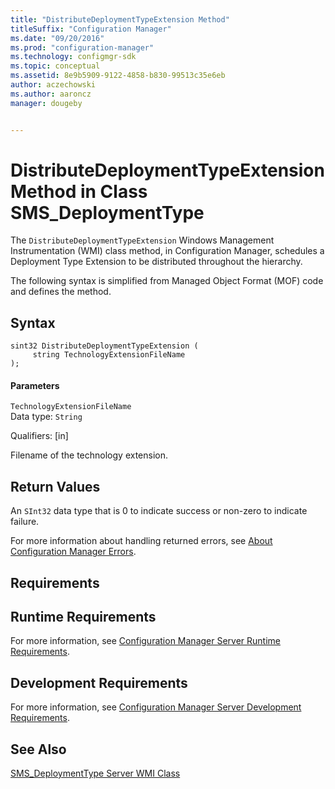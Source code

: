 ```yaml
---
title: "DistributeDeploymentTypeExtension Method"
titleSuffix: "Configuration Manager"
ms.date: "09/20/2016"
ms.prod: "configuration-manager"
ms.technology: configmgr-sdk
ms.topic: conceptual
ms.assetid: 8e9b5909-9122-4858-b830-99513c35e6eb
author: aczechowski
ms.author: aaroncz
manager: dougeby


---
```

# DistributeDeploymentTypeExtension Method in Class SMS_DeploymentType
The `DistributeDeploymentTypeExtension` Windows Management Instrumentation (WMI) class method, in Configuration Manager, schedules a Deployment Type Extension to be distributed throughout the hierarchy.  

 The following syntax is simplified from Managed Object Format (MOF) code and defines the method.  

## Syntax  

```  
sint32 DistributeDeploymentTypeExtension (  
     string TechnologyExtensionFileName   
);  
```  

#### Parameters  
 `TechnologyExtensionFileName`  
 Data type: `String`  

 Qualifiers: [in]  

 Filename of the technology extension.  

## Return Values  
 An  `SInt32` data type that is 0 to indicate success or non-zero to indicate failure.  

 For more information about handling returned errors, see [About Configuration Manager Errors](../../../develop/core/understand/about-configuration-manager-errors.md).  

## Requirements  

## Runtime Requirements  
 For more information, see [Configuration Manager Server Runtime Requirements](../../../develop/core/reqs/server-runtime-requirements.md).  

## Development Requirements  
 For more information, see [Configuration Manager Server Development Requirements](../../../develop/core/reqs/server-development-requirements.md).  

## See Also  
 [SMS_DeploymentType Server WMI Class](../../../develop/reference/apps/sms_deploymenttype-server-wmi-class.md)   
